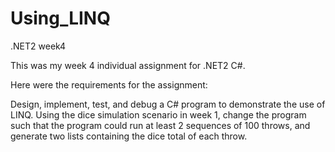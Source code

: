 # Using_LINQ

.NET2 week4

This was my week 4 individual assignment for .NET2 C#.

Here were the requirements for the assignment:

Design, implement, test, and debug a C# program to demonstrate the use of LINQ.  Using the dice simulation scenario in week 1, change the program such that the program could run at least 2 sequences of 100 throws, and generate two lists containing the dice total of each throw.
